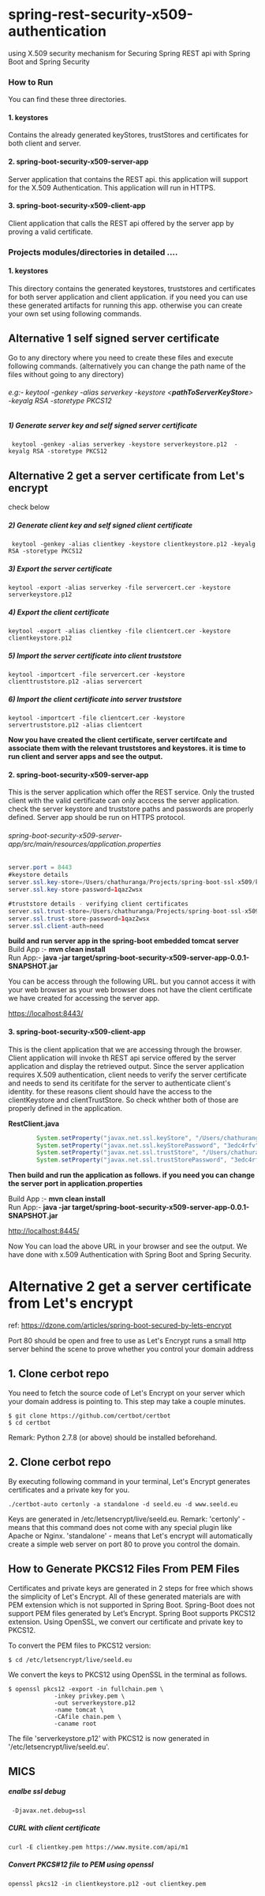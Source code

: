 # spring-rest-security-x509-authentication

using X.509 security mechanism for Securing Spring REST api with Spring Boot and Spring Security


### How to Run
 You can find these three directories.
#### 1. keystores   
Contains the already generated keyStores, trustStores and certificates for both client and server.

#### 2. spring-boot-security-x509-server-app 
Server application that contains the REST api. this application will support for the X.509 Authentication. This application will run in HTTPS. 
#### 3. spring-boot-security-x509-client-app
   Client application that calls the REST api offered by the server app by proving a valid certificate.
   
### Projects modules/directories  in detailed ....

####  1. keystores
This directory contains the generated keystores, truststores and certificates for both server application and client application. 
if you need you can use these generated artifacts for running this app. otherwise you can create your own set using following commands.

## Alternative 1 self signed server certificate

Go to any directory where you need to create these files and execute following commands. 
(alternatively you can change the path name of the files without going to any directory)
###### e.g:-   keytool -genkey -alias serverkey -keystore   <**pathToServerKeyStore**>   -keyalg RSA -storetype PKCS12  
 
##### 1) Generate server key and self signed server certificate
     keytool -genkey -alias serverkey -keystore serverkeystore.p12  -keyalg RSA -storetype PKCS12

## Alternative 2 get a server certificate from Let's encrypt

check below

##### 2) Generate client key and self signed client certificate 
     keytool -genkey -alias clientkey -keystore clientkeystore.p12 -keyalg RSA -storetype PKCS12

##### 3) Export the server certificate

    keytool -export -alias serverkey -file servercert.cer -keystore serverkeystore.p12

##### 4) Export the client certificate

    keytool -export -alias clientkey -file clientcert.cer -keystore clientkeystore.p12

##### 5) Import the server certificate into client truststore

    keytool -importcert -file servercert.cer -keystore clienttruststore.p12 -alias servercert

##### 6) Import the client certificate into server truststore

    keytool -importcert -file clientcert.cer -keystore servertruststore.p12 -alias clientcert


**Now you have created the client certificate, server certifcate and associate them with the relevant truststores and keystores. it is time to run client and server apps and see the output.**


#### 2. spring-boot-security-x509-server-app 

This is the server application which offer the REST service. Only the trusted client with the valid certificate can only acccess the server application.
check the server keystore and truststore paths and passwords are properly defined. Server app should be run on HTTPS protocol.

###### spring-boot-security-x509-server-app/src/main/resources/application.properties

```java
server.port = 8443
#keystore details
server.ssl.key-store=/Users/chathuranga/Projects/spring-boot-ssl-x509/keystores/serverkeystore.p12
server.ssl.key-store-password=1qaz2wsx

#truststore details - verifying client certificates
server.ssl.trust-store=/Users/chathuranga/Projects/spring-boot-ssl-x509/keystores/servertruststore.p12
server.ssl.trust-store-password=1qaz2wsx
server.ssl.client-auth=need
```

**build and run server app in the spring-boot embedded tomcat server**
Build App :- **mvn clean install**  
Run App:- **java -jar target/spring-boot-security-x509-server-app-0.0.1-SNAPSHOT.jar** 

You can be access through the following URL. but you cannot access it with your web browser as your web browser does not have the client certificate we have created for accessing the server app.

[https://localhost:8443/](https://localhost:8443/)


#### 3. spring-boot-security-x509-client-app 

This is the client application that we are accessing through the browser. Client application will invoke th REST api service offered by the server application and display the retrieved output. Since the server application requires X.509 authentication, client needs to verify the server certificate and needs to send its ceritifate for the server to authenticate client's identity. for these reasons client should have the access to the clientKeystore and clientTrustStore. So check whther both of those are properly defined in the application.

**RestClient.java**
```java
        System.setProperty("javax.net.ssl.keyStore", "/Users/chathuranga/Projects/spring-boot-ssl-x509/keystores/clientkeystore.p12");
        System.setProperty("javax.net.ssl.keyStorePassword", "3edc4rfv");
        System.setProperty("javax.net.ssl.trustStore", "/Users/chathuranga/Projects/spring-boot-ssl-x509/keystores/clienttruststore.p12");
        System.setProperty("javax.net.ssl.trustStorePassword", "3edc4rfv");
```


**Then build and run the application as follows.  if you need you can change the server port in application.properties**

Build App :- **mvn clean install**  
Run App:- **java -jar target/spring-boot-security-x509-server-app-0.0.1-SNAPSHOT.jar** 

[http://localhost:8445/](http://localhost:8445/)

Now You can load the above URL in your browser and see the output.
We have done with x.509 Authentication with Spring Boot and Spring Security.


# Alternative 2 get a server certificate from Let's encrypt
ref: https://dzone.com/articles/spring-boot-secured-by-lets-encrypt

Port 80 should be open and free to use as Let's Encrypt runs a small http server behind the scene to prove whether you control your domain address

## 1. Clone cerbot repo 
You need to fetch the source code of Let's Encrypt on your server which your domain address is pointing to. This step may take a couple minutes.

    $ git clone https://github.com/certbot/certbot
    $ cd certbot

Remark: Python 2.7.8 (or above) should be installed beforehand.

## 2. Clone cerbot repo 
By executing following command in your terminal, Let's Encrypt generates certificates and a private key for you.

    ./certbot-auto certonly -a standalone -d seeld.eu -d www.seeld.eu

Keys are generated in /etc/letsencrypt/live/seeld.eu. Remark: 'certonly' - means that this command does not come with any special plugin like Apache or Nginx. 'standalone' -  means that Let's encrypt will automatically create a simple web server on port 80 to prove you control the domain.

## How to Generate PKCS12 Files From PEM Files

Certificates and private keys are generated in 2 steps for free which shows the simplicity of Let's Encrypt. All of these generated materials are with PEM extension which is not supported in Spring Boot. Spring-Boot does not support PEM files generated by Let’s Encrypt. Spring Boot supports PKCS12 extension. Using OpenSSL, we convert our certificate and private key to PKCS12.

To convert the PEM files to PKCS12 version:

    $ cd /etc/letsencrypt/live/seeld.eu

We convert the keys to PKCS12 using OpenSSL in the terminal as follows.

    $ openssl pkcs12 -export -in fullchain.pem \ 
                 -inkey privkey.pem \ 
                 -out serverkeystore.p12 
                 -name tomcat \
                 -CAfile chain.pem \
                 -caname root
                 
 The file 'serverkeystore.p12' with PKCS12 is now generated in '/etc/letsencrypt/live/seeld.eu'.
 
## MICS
 
##### enalbe ssl debug 
 
     -Djavax.net.debug=ssl
     
##### CURL with client certificate

    curl -E clientkey.pem https://www.mysite.com/api/m1 

##### Convert PKCS#12 file to PEM using openssl 
 
    openssl pkcs12 -in clientkeystore.p12 -out clientkey.pem




